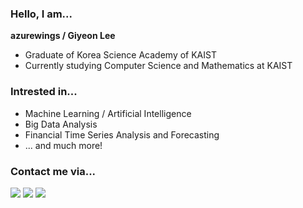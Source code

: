 ### Hello, I am...
**azurewings / Giyeon Lee**

- Graduate of Korea Science Academy of KAIST
- Currently studying Computer Science and Mathematics at KAIST

### Intrested in...

- Machine Learning / Artificial Intelligence
- Big Data Analysis
- Financial Time Series Analysis and Forecasting
- ... and much more!

### Contact me via...

<a href="https://azure-wings.github.io/" target="_blank"><img src="https://img.shields.io/badge/Blog-282828?style=for-the-badge&logo=GitHub&logoColor=white"/></a>
<a href="https://www.linkedin.com/in/leegiyeon" target="_blank"><img src="https://img.shields.io/badge/LinkedIn-0A66C2?style=for-the-badge&logo=LinkedIn&logoColor=white"/></a>
<a href="mailto:azurewings.seoul@gmail.com" target="_blank"><img src="https://img.shields.io/badge/Email-EA4335?style=for-the-badge&logo=Gmail&logoColor=white"/></a>



<!--
**azure-wings/azure-wings** is a ✨ _special_ ✨ repository because its `README.md` (this file) appears on your GitHub profile.

Here are some ideas to get you started:

- 🔭 I’m currently working on ...
- 🌱 I’m currently learning ...
- 👯 I’m looking to collaborate on ...
- 🤔 I’m looking for help with ...
- 💬 Ask me about ...
- 📫 How to reach me: ...
- 😄 Pronouns: ...
- ⚡ Fun fact: ...
-->
